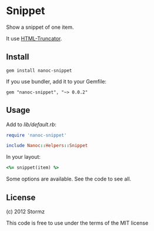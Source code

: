 # Snippet

Show a snippet of one item.

It use [HTML-Truncator](https://github.com/nono/HTML-Truncator).

## Install

    gem install nanoc-snippet

If you use bundler, add it to your Gemfile:

    gem "nanoc-snippet", "~> 0.0.2"

## Usage

Add to *lib/default.rb*:

```ruby
require 'nanoc-snippet'

include Nanoc::Helpers::Snippet
```

In your layout:

```ruby
<%= snippet(item) %>
```

Some options are available. See the code to see all.

## License

(c) 2012 Stormz

This code is free to use under the terms of the MIT license
